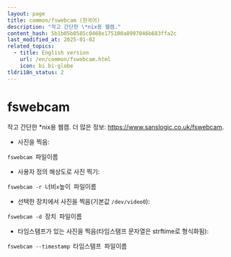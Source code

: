 ```yaml
---
layout: page
title: common/fswebcam (한국어)
description: "작고 간단한 \*nix용 웹캠."
content_hash: 5b1b05b8585c0468e175100a8997046b683ffa2c
last_modified_at: 2025-01-02
related_topics:
  - title: English version
    url: /en/common/fswebcam.html
    icon: bi bi-globe
tldri18n_status: 2
---
```

# fswebcam

작고 간단한 \*nix용 웹캠.
더 많은 정보: <https://www.sanslogic.co.uk/fswebcam>.

- 사진을 찍음:

`fswebcam `<span class="tldr-var badge badge-pill bg-dark-lm bg-white-dm text-white-lm text-dark-dm font-weight-bold">파일이름</span>

- 사용자 정의 해상도로 사진 찍기:

`fswebcam -r `<span class="tldr-var badge badge-pill bg-dark-lm bg-white-dm text-white-lm text-dark-dm font-weight-bold">너비</span>`x`<span class="tldr-var badge badge-pill bg-dark-lm bg-white-dm text-white-lm text-dark-dm font-weight-bold">높이</span>` `<span class="tldr-var badge badge-pill bg-dark-lm bg-white-dm text-white-lm text-dark-dm font-weight-bold">파일이름</span>

- 선택한 장치에서 사진을 찍음(기본값 `/dev/video0`):

`fswebcam -d `<span class="tldr-var badge badge-pill bg-dark-lm bg-white-dm text-white-lm text-dark-dm font-weight-bold">장치</span>` `<span class="tldr-var badge badge-pill bg-dark-lm bg-white-dm text-white-lm text-dark-dm font-weight-bold">파일이름</span>

- 타임스탬프가 있는 사진을 찍음(타임스탬프 문자열은 strftime로 형식화됨):

`fswebcam --timestamp `<span class="tldr-var badge badge-pill bg-dark-lm bg-white-dm text-white-lm text-dark-dm font-weight-bold">타임스탬프</span>` `<span class="tldr-var badge badge-pill bg-dark-lm bg-white-dm text-white-lm text-dark-dm font-weight-bold">파일이름</span>
